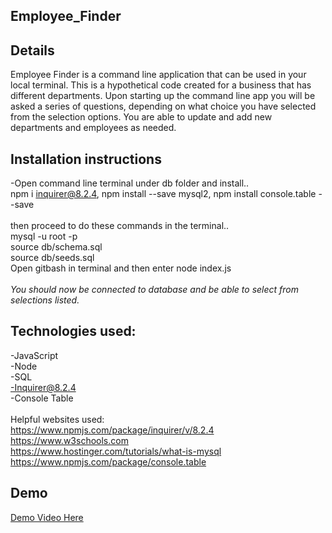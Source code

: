 ## Employee_Finder
## Details

Employee Finder is a command line application that can be used in your local terminal. This is a hypothetical code created for a business that has different departments. Upon starting up the command line app you will be asked a series of questions, depending on what choice you have selected from the selection options. You are able to update and add new departments and employees as needed.

## Installation instructions<br>
-Open command line terminal under db folder and install..<br>
npm i inquirer@8.2.4, npm install --save mysql2, npm install console.table --save<br><br>
then proceed to do these commands in the terminal..<br>
mysql -u root -p<br>
source db/schema.sql<br>
source db/seeds.sql<br>
Open gitbash in terminal and then enter node index.js<br><br>
*You should now be connected to database and be able to select from selections listed.*


## Technologies used: <br>
-JavaScript<br>
-Node<br>
-SQL<br>
-Inquirer@8.2.4<br>
-Console Table<br>
<br>
Helpful websites used:
<br>https://www.npmjs.com/package/inquirer/v/8.2.4
<br>https://www.w3schools.com
<br>https://www.hostinger.com/tutorials/what-is-mysql
<br>https://www.npmjs.com/package/console.table

## Demo<br>
<a href="https://www.youtube.com/watch?v=UIcP-mw1Zqs">Demo Video Here</a>